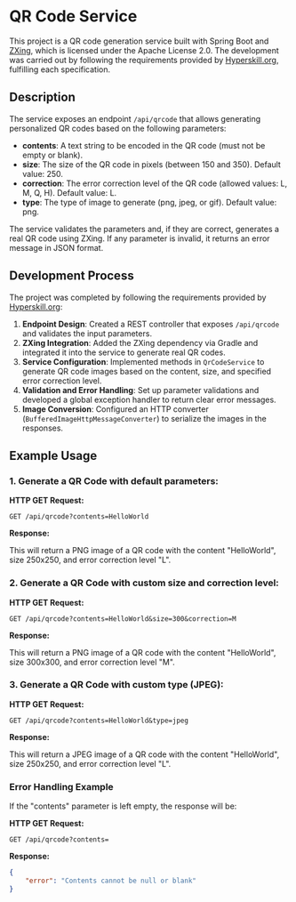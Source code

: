 # QR Code Service

This project is a QR code generation service built with Spring Boot and [ZXing](https://github.com/zxing/zxing), which is licensed under the Apache License 2.0. The development was carried out by following the requirements provided by [Hyperskill.org](https://hyperskill.org/), fulfilling each specification.

## Description

The service exposes an endpoint `/api/qrcode` that allows generating personalized QR codes based on the following parameters:

- **contents**: A text string to be encoded in the QR code (must not be empty or blank).
- **size**: The size of the QR code in pixels (between 150 and 350). Default value: 250.
- **correction**: The error correction level of the QR code (allowed values: L, M, Q, H). Default value: L.
- **type**: The type of image to generate (png, jpeg, or gif). Default value: png.

The service validates the parameters and, if they are correct, generates a real QR code using ZXing. If any parameter is invalid, it returns an error message in JSON format.

## Development Process

The project was completed by following the requirements provided by [Hyperskill.org](https://hyperskill.org/projects/385):

1. **Endpoint Design**: Created a REST controller that exposes `/api/qrcode` and validates the input parameters.
2. **ZXing Integration**: Added the ZXing dependency via Gradle and integrated it into the service to generate real QR codes.
3. **Service Configuration**: Implemented methods in `QrCodeService` to generate QR code images based on the content, size, and specified error correction level.
4. **Validation and Error Handling**: Set up parameter validations and developed a global exception handler to return clear error messages.
5. **Image Conversion**: Configured an HTTP converter (`BufferedImageHttpMessageConverter`) to serialize the images in the responses.

## Example Usage

### 1. Generate a QR Code with default parameters:

**HTTP GET Request:**

`GET /api/qrcode?contents=HelloWorld`

**Response:**

This will return a PNG image of a QR code with the content "HelloWorld", size 250x250, and error correction level "L".

### 2. Generate a QR Code with custom size and correction level:

**HTTP GET Request:**

`GET /api/qrcode?contents=HelloWorld&size=300&correction=M`

**Response:**

This will return a PNG image of a QR code with the content "HelloWorld", size 300x300, and error correction level "M".

### 3. Generate a QR Code with custom type (JPEG):

**HTTP GET Request:**

`GET /api/qrcode?contents=HelloWorld&type=jpeg`

**Response:**

This will return a JPEG image of a QR code with the content "HelloWorld", size 250x250, and error correction level "L".

### Error Handling Example

If the "contents" parameter is left empty, the response will be:

**HTTP GET Request:**

`GET /api/qrcode?contents=`

**Response:**

```json
{
    "error": "Contents cannot be null or blank"
}
```